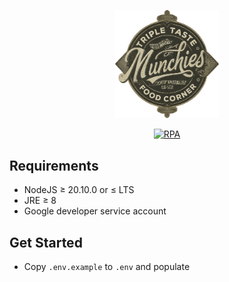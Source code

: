 <!-- markdownlint-disable MD033 MD041 MD045 -->

<p align="center" width="100%">
    <img width="33%" src="./favicon.png">
</p>

<p align="center" width="100%">
    <a href="https://github.com/iamkenos/triple-taste-rpa/actions/workflows/rpa.yml">
        <img alt="RPA" src="https://github.com/iamkenos/triple-taste-rpa/actions/workflows/rpa.yml/badge.svg">
    </a>
</p>

## Requirements

- NodeJS ≥ 20.10.0 or ≤ LTS
- JRE ≥ 8
- Google developer service account

## Get Started

- Copy `.env.example` to `.env` and populate
